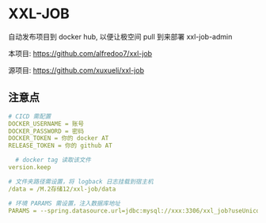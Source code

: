 # XXL-JOB

自动发布项目到 docker hub, 以便让极空间 pull 到来部署 xxl-job-admin

本项目: https://github.com/alfredoo7/xxl-job

源项目: https://github.com/xuxueli/xxl-job

## 注意点

```yml
# CICD 需配置 
DOCKER_USERNAME = 账号
DOCKER_PASSWORD = 密码
DOCKER_TOKEN = 你的 docker AT
RELEASE_TOKEN = 你的 github AT

  # docker tag 读取该文件
version.keep
```

```yml
# 文件夹路径需设置，将 logback 日志挂载到宿主机
/data = /M.2存储12/xxl-job/data

# 环境 PARAMS 需设置，注入数据库地址 
PARAMS = --spring.datasource.url=jdbc:mysql://xxx:3306/xxl_job?useUnicode=true&characterEncoding=UTF-8&autoReconnect=true&serverTimezone=Asia/Shanghai --spring.datasource.username=root --spring.datasource.password=xxx
```